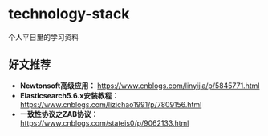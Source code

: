 # technology-stack
个人平日里的学习资料

## 好文推荐
* **Newtonsoft高级应用：** https://www.cnblogs.com/linyijia/p/5845771.html  
* **Elasticsearch5.6.x安装教程：** https://www.cnblogs.com/lizichao1991/p/7809156.html
* **一致性协议之ZAB协议：** https://www.cnblogs.com/stateis0/p/9062133.html 
